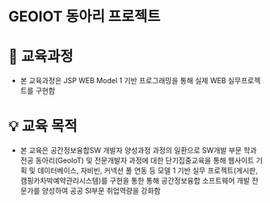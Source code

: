 # GEOIOT 동아리 프로젝트

# 📝 교육과정
- 본 교육과정은 JSP WEB Model 1 기반 프로그래밍을 통해 실제 WEB 실무프로젝트를 구현함

# 💡 교육 목적
- 본 교육은 공간정보융합SW 개발자 양성과정 과정의 일환으로 SW개발 부문 학과 전공 동아리(GeoIoT)
  및 전문개발자 과정에 대한 단기집중교육을 통해 웹사이트 기획 및 데이터베이스, 자비빈,
  커넥션 풀 연동 등 모델 1 기반 실무 프로젝트(게시판, 캠핑카차박예약관리시스템)를 구현을 통한 통해
  공간정보융합 소프트웨어 개발 전문가를 양성하여 공공 SI부문 취업역량을 강화함
